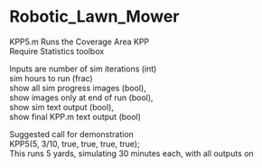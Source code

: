 ﻿# Robotic_Lawn_Mower  

 KPP5.m Runs the Coverage Area KPP   
 Require Statistics toolbox

Inputs are 
 number of sim iterations (int)  
 sim hours to run (frac)  
 show all sim progress images (bool),  
 show images only at end of run (bool),  
 show sim text output (bool),  
 show final KPP.m text output (bool)  

Suggested call for demonstration   
KPP5(5, 3/10, true, true, true, true);   
This runs 5 yards, simulating 30 minutes each, with all outputs on 
